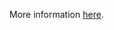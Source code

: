 More information [here](https://docs.prismacloud.io/en/enterprise-edition/policy-reference/kubernetes-policies/kubernetes-policy-index/ensure-that-the-request-timeout-argument-is-set-as-appropriate).
